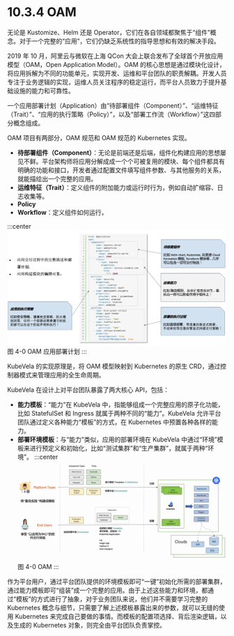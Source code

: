 # 10.3.4 OAM
无论是 Kustomize、Helm 还是 Operator，它们在各自领域都聚焦于“组件”概念。对于一个完整的“应用”，它们仍缺乏系统性的指导思想和有效的解决手段。

2019 年 10 月，阿里云与微软在上海 QCon 大会上联合发布了全球首个开放应用模型（OAM，Open Application Model）。OAM 的核心思想是通过模块化设计，将应用拆解为不同的功能单元，实现开发、运维和平台团队的职责解耦。开发人员专注于业务逻辑的实现，运维人员关注程序的稳定运行，而平台人员致力于提升基础设施的能力和可靠性。

一个应用部署计划（Application）由“待部署组件（Component）”、“运维特征（Trait）”、“应用的执行策略（Policy）”，以及“部署工作流（Workflow）”这四部分概念组成。


OAM 项目有两部分，OAM 规范和 OAM 规范的 Kubernetes 实现。

- **待部署组件（Component）**：无论是前端还是后端，组件化构建应用的思想屡见不鲜。平台架构师将应用分解成成一个个可被复用的模块、每个组件都具有明确的功能和接口，开发者通过配置文件填写组件参数、与其他服务的关系，就能描绘出一个完整的应用。
- **运维特征（Trait）**：定义组件的附加能力或运行时行为，例如自动扩缩容、日志收集等。
- **Policy**
- **Workflow**：定义组件如何运行，

:::center
  ![](../assets/OAM.jpg)<br/>
  图 4-0 OAM 应用部署计划
:::

KubeVela 的实现原理是，将 OAM 模型映射到 Kubernetes 的原生 CRD，通过控制器模式来管理应用的全生命周期。

KubeVela 在设计上对平台团队暴露了两大核心 API，包括：
- **能力模板**：“能力”在 KubeVela 中，指能够组成一个完整应用的原子化功能，比如 StatefulSet 和 Ingress 就属于两种不同的“能力”。KubeVela 允许平台团队通过定义各种能力“模板”的方式，在 Kubernetes 中预置各种各样的能力。
- **部署环境模板**：与“能力”类似，应用的部署环境在 KubeVela 中通过“环境”模板来进行预定义和初始化，比如“测试集群”和“生产集群”，就属于两种“环境”。
:::center
  ![](../assets/kubevela.jpg)<br/>
  图 4-0 OAM
:::

作为平台用户，通过平台团队提供的环境模板即可“一键”初始化所需的部署集群，通过能力模板即可“组装”成一个完整的应用。由于上述这些能力和环境，都通过“模板”的方式进行了抽象，对于业务团队来说，他们并不需要学习完整的 Kubernetes 概念与细节，只需要了解上述模板暴露出来的参数，就可以无缝的使用 Kubernetes 来完成自己要做的事情。而模板的配置项选择、背后渲染逻辑，以及生成的 Kubernetes 对象，则完全由平台团队负责掌控。

[^1]: https://zh.wikipedia.org/wiki/%E4%BF%A1%E6%81%AF%E7%83%9F%E5%9B%B1